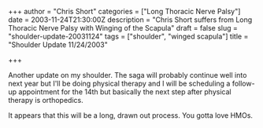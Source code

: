 +++
author = "Chris Short"
categories = ["Long Thoracic Nerve Palsy"]
date = 2003-11-24T21:30:00Z
description = "Chris Short suffers from Long Thoracic Nerve Palsy with Winging of the Scapula"
draft = false
slug = "shoulder-update-20031124"
tags = ["shoulder", "winged scapula"]
title = "Shoulder Update 11/24/2003"

+++

Another update on my shoulder. The saga will probably continue well into next year but I'll be doing physical therapy and I will be scheduling a follow-up appointment for the 14th but basically the next step after physical therapy is orthopedics.

It appears that this will be a long, drawn out process. You gotta love HMOs.